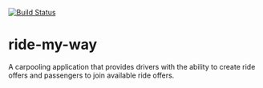 [![Build Status](https://travis-ci.org/lexcorp16/ride-my-way.svg?branch=ft-rides-rest-endpoints)](https://travis-ci.org/lexcorp16/ride-my-way)

# ride-my-way
A carpooling application that provides drivers with the ability to create ride offers and passengers to join available ride offers.
